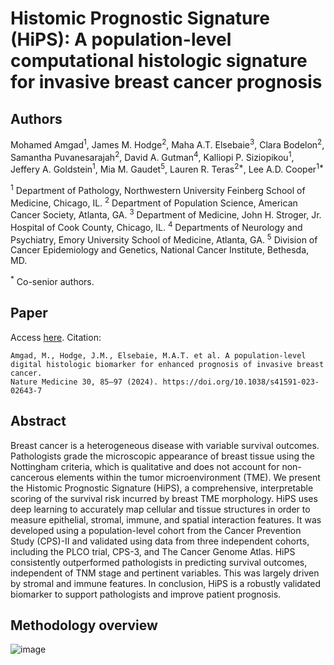 # Histomic Prognostic Signature (HiPS): A  population-level computational histologic signature for invasive breast cancer prognosis

## Authors 

Mohamed Amgad<sup>1</sup>, James M. Hodge<sup>2</sup>, Maha A.T. Elsebaie<sup>3</sup>, Clara Bodelon<sup>2</sup>, Samantha Puvanesarajah<sup>2</sup>, David A. Gutman<sup>4</sup>, Kalliopi P. Siziopikou<sup>1</sup>, Jeffery A. Goldstein<sup>1</sup>, Mia M. Gaudet<sup>5</sup>, Lauren R. Teras<sup>2*</sup>, Lee A.D. Cooper<sup>1*</sup>

<sup>1</sup> Department of Pathology, Northwestern University Feinberg School of Medicine, Chicago, IL.
<sup>2</sup> Department of Population Science, American Cancer Society, Atlanta, GA.
<sup>3</sup> Department of Medicine, John H. Stroger, Jr. Hospital of Cook County, Chicago, IL.
<sup>4</sup> Departments of Neurology and Psychiatry, Emory University School of Medicine, Atlanta, GA.
<sup>5</sup> Division of Cancer Epidemiology and Genetics, National Cancer Institute, Bethesda, MD.

<sup>*</sup> Co-senior authors.

## Paper
Access [here](https://www.nature.com/articles/s41591-023-02643-7). Citation:
```
Amgad, M., Hodge, J.M., Elsebaie, M.A.T. et al. A population-level digital histologic biomarker for enhanced prognosis of invasive breast cancer.
Nature Medicine 30, 85–97 (2024). https://doi.org/10.1038/s41591-023-02643-7
```

## Abstract
Breast cancer is a heterogeneous disease with variable survival outcomes. Pathologists grade the microscopic appearance of breast tissue using the Nottingham criteria, which is qualitative and does not account for non-cancerous elements within the tumor microenvironment (TME). We present the Histomic Prognostic Signature (HiPS), a comprehensive, interpretable scoring of the survival risk incurred by breast TME morphology. HiPS uses deep learning to accurately map cellular and tissue structures in order to measure epithelial, stromal, immune, and spatial interaction features. It was developed using a population-level cohort from the Cancer Prevention Study (CPS)-II and validated using data from three independent cohorts, including the PLCO trial, CPS-3, and The Cancer Genome Atlas. HiPS consistently outperformed pathologists in predicting survival outcomes, independent of TNM stage and pertinent variables. This was largely driven by stromal and immune features. In conclusion, HiPS is a robustly validated biomarker to support pathologists and improve patient prognosis. 

## Methodology overview
![image](https://github.com/PathologyDataScience/HiPS/assets/22067552/a6efaee4-5c5e-4f9e-8b5f-4de9bde6f66d)
